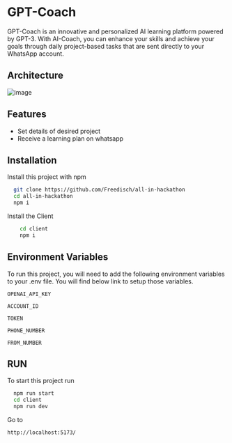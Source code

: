 # GPT-Coach

GPT-Coach is an innovative and personalized AI learning platform powered by GPT-3. With AI-Coach, you can enhance your skills and achieve your goals through daily project-based tasks that are sent directly to your WhatsApp account.

## Architecture

![image](https://user-images.githubusercontent.com/82499435/227750034-80362040-fd73-4419-a177-e81b8e6ff54e.png)


## Features

- Set details of desired project
- Receive a learning plan on whatsapp

## Installation

Install this project with npm

```bash
  git clone https://github.com/Freedisch/all-in-hackathon
  cd all-in-hackathon
  npm i
```

Install the Client

```bash
    cd client
    npm i
```

## Environment Variables

To run this project, you will need to add the following environment variables to your .env file. You will find below link to setup those variables.

`OPENAI_API_KEY`

`ACCOUNT_ID`

`TOKEN`

`PHONE_NUMBER`

`FROM_NUMBER`

## RUN

To start this project run

```bash
  npm run start
  cd client
  npm run dev
```

Go to

```bash
http://localhost:5173/
```
